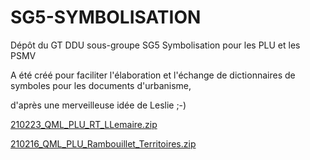 # SG5-SYMBOLISATION
Dépôt du GT DDU sous-groupe SG5 Symbolisation pour les PLU et les PSMV

A été créé pour faciliter l'élaboration et l'échange de dictionnaires de symboles pour les documents d'urbanisme,

d'après une merveilleuse idée de Leslie  ;-)


[210223_QML_PLU_RT_LLemaire.zip](https://github.com/GT-CNIG-DDU/SG5-SYMBOLISATION/files/6062510/210223_QML_PLU_RT_LLemaire.zip)

[210216_QML_PLU_Rambouillet_Territoires.zip](https://github.com/GT-CNIG-DDU/SG5-SYMBOLISATION/files/6062511/210216_QML_PLU_Rambouillet_Territoires.zip)
